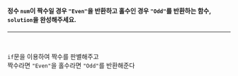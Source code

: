 <h4>

정수 `num`이 짝수일 경우 `"Even"`을 반환하고 홀수인 경우 `"Odd"`를 반환하는 함수, `solution`을 완성해주세요.

</h4>

---

<br>

`if`문을 이용하여 짝수를 판별해주고<br>
짝수라면 `"Even"`을 홀수라면 `"Odd"`를 반환해준다